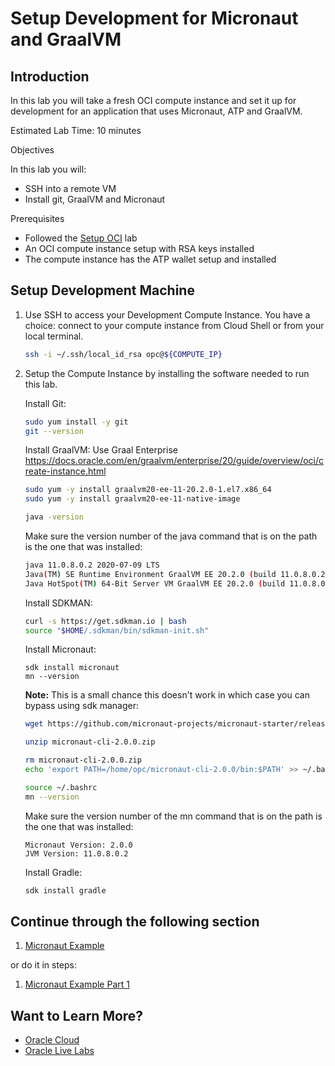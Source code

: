 # Setup Development for Micronaut and GraalVM

## Introduction

In this lab you will take a fresh OCI compute instance and set it up for development for an application that uses Micronaut, ATP and GraalVM.

Estimated Lab Time: 10 minutes

Objectives

In this lab you will:

   * SSH into a remote VM
   * Install git, GraalVM and Micronaut

Prerequisites

   * Followed the [Setup OCI](setup_oci/setup_oci.md) lab
   * An OCI compute instance setup with RSA keys installed
   * The compute instance has the ATP wallet setup and installed

## Setup Development Machine

1. Use SSH to access your Development Compute Instance.
   You have a choice: connect to your compute instance from Cloud Shell or from your local terminal.
   ```bash
   ssh -i ~/.ssh/local_id_rsa opc@${COMPUTE_IP}
   ```

1. Setup the Compute Instance by installing the software needed to run this lab.

   Install Git:
   ```bash
   sudo yum install -y git
   git --version
   ```

   Install GraalVM:
   Use Graal Enterprise https://docs.oracle.com/en/graalvm/enterprise/20/guide/overview/oci/create-instance.html
   ```bash
   sudo yum -y install graalvm20-ee-11-20.2.0-1.el7.x86_64
   sudo yum -y install graalvm20-ee-11-native-image

   java -version
   ```

   Make sure the version number of the java command that is on the path is the one that was installed:
   ```bash
   java 11.0.8.0.2 2020-07-09 LTS
   Java(TM) SE Runtime Environment GraalVM EE 20.2.0 (build 11.0.8.0.2+1-LTS-jvmci-20.2-b03)
   Java HotSpot(TM) 64-Bit Server VM GraalVM EE 20.2.0 (build 11.0.8.0.2+1-LTS-jvmci-20.2-b03, mixed mode, sharing)
   ```

   Install SDKMAN:
   ```bash
   curl -s https://get.sdkman.io | bash
   source "$HOME/.sdkman/bin/sdkman-init.sh"
   ```

   Install Micronaut:
   ```
   sdk install micronaut
   mn --version
   ```

      **Note:** This is a small chance this doesn't work in which case you can bypass using sdk manager:
      ```bash
      wget https://github.com/micronaut-projects/micronaut-starter/releases/download/v2.0.0/micronaut-cli-2.0.0.zip

      unzip micronaut-cli-2.0.0.zip

      rm micronaut-cli-2.0.0.zip
      echo 'export PATH=/home/opc/micronaut-cli-2.0.0/bin:$PATH' >> ~/.bashrc

      source ~/.bashrc
      mn --version
      ```

   Make sure the version number of the mn command that is on the path is the one that was installed:
   ```
   Micronaut Version: 2.0.0
   JVM Version: 11.0.8.0.2
   ```

   Install Gradle:
   ```bash
   sdk install gradle
   ```

## Continue through the following section

1. [Micronaut Example](micronaut_example/micronaut_example.md)

or do it in steps:

1. [Micronaut Example Part 1](micronaut_example/micronaut_example_part1.md)

## Want to Learn More?

* [Oracle Cloud](http://www.oracle.com/cloud/free)
* [Oracle Live Labs](https://oracle.github.io/learning-library/developer-library/)
